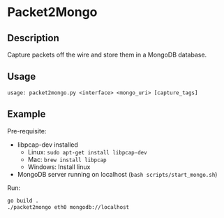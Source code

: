 # Packet2Mongo

## Description
Capture packets off the wire and store them in a MongoDB database.

## Usage
```
usage: packet2mongo.py <interface> <mongo_uri> [capture_tags]
```

## Example
Pre-requisite:
* libpcap-dev installed
  * Linux: `sudo apt-get install libpcap-dev`
  * Mac: `brew install libpcap`
  * Windows: Install linux
* MongoDB server running on localhost (`bash scripts/start_mongo.sh`)

Run:

```bash
go build .
./packet2mongo eth0 mongodb://localhost
```